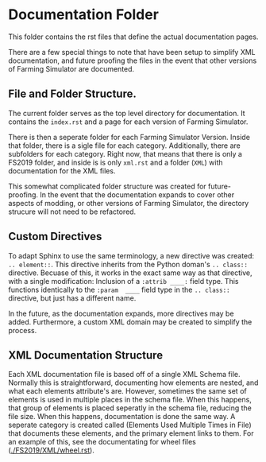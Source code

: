 # Documentation Folder

This folder contains the rst files that define the actual documentation pages.

There are a few special things to note that have been setup to simplify XML documentation, and future proofing the
files in the event that other versions of Farming Simulator are documented.


## File and Folder Structure.
The current folder serves as the top level directory for documentation. It contains the `index.rst` and a page for each
version of Farming Simulator.

There is then a seperate folder for each Farming Simulator Version. Inside that folder, there is a sigle file for each
category. Additionally, there are subfolders for each category. Right now, that means that there is only a FS2019
folder, and inside is is only `xml.rst` and a folder (`XML`) with documentation for the XML files.

This somewhat complicated folder structure was created for future-proofing. In the event that the documentation expands
to cover other aspects of modding, or other versions of Farming Simulator, the directory strucure will not need to be
refactored.

## Custom Directives
To adapt Sphinx to use the same terminology, a new directive was created: `.. element::`. This directive inherits from
the Python doman's `.. class::` directive. Becuase of this, it works in the exact same way as that directive, with
a single modification: Inclusion of a `:attrib ____:` field type. This functions identically to the `:param  ____`
field type in the `.. class::` directive, but just has a different name.

In the future, as the documentation expands, more directives may be added. Furthermore, a custom XML domain may be
created to simplify the process.

## XML Documentation Structure
Each XML documentation file is based off of a single XML Schema file. Normally this is straightforward, documenting how
elements are nested, and what each elements attribute's are. However, sometimes the same set of elements is used in
multiple places in the schema file. When this happens, that group of elements is placed seperatly in the schema file,
reducing the file size.  When this happens, documentation is done the same way. A seperate category is created called
(Elements Used Multiple Times in File) that documents these elements, and the primary element links to them.
For an example of this, see the documentating for wheel files ([./FS2019/XML/wheel.rst](FS2019/XML/wheel.rst)).
